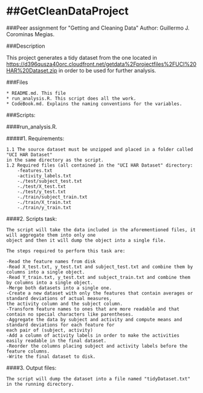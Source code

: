 ##GetCleanDataProject
===================

###Peer assignment for "Getting and Cleaning Data"
Author: Guillermo J. Corominas Megias. 

###Description

This project generates a tidy dataset from the one located in 
https://d396qusza40orc.cloudfront.net/getdata%2Fprojectfiles%2FUCI%20HAR%20Dataset.zip in order to be used for further analysis. 

###Files

    * README.md. This file 
    * run_analysis.R. This script does all the work. 
    * CodeBook.md. Explains the naming conventions for the variables. 

###Scripts:

####run_analysis.R. 

#####1. Requirements: 

    1.1 The source dataset must be unzipped and placed in a folder called "UCI HAR Dataset" 
    in the same directory as the script. 
    1.2 Required files (all contained in the "UCI HAR Dataset" directory:
        -features.txt
        -activity_labels.txt
        -./test/subject_test.txt
        -./test/X_test.txt
        -./test/y_test.txt
        -./train/subject_train.txt
        -./train/X_train.txt
        -./train/y_train.txt

####2. Scripts task: 

    The script will take the data included in the aforementioned files, it will aggregate them into only one 
    object and then it will dump the object into a single file. 
    
    The steps required to perform this task are: 
    
    -Read the feature names from disk
    -Read X_test.txt, y_test.txt and subject_test.txt and combine them by columns into a single object. 
    -Read Y_train.txt, y_test.txt and subject_train.txt and combine them by columns into a single object. 
    -Merge both datasets into a single one. 
    -Create a new dataset with only the features that contain averages or standard deviations of actual measures, 
    the activity column and the subject column.
    -Transform feature names to ones that are more readable and that contain no special characters like parentheses. 
    -Aggregate the data by subject and activity and compute means and standard deviations for each feature for 
    each pair of (subject, activity)
    -Add a column of activity labels in order to make the activities easily readable in the final dataset. 
    -Reorder the columns placing subject and activity labels before the feature columns. 
    -Write the final dataset to disk. 
 
####3. Output files: 

    The script will dump the dataset into a file named "tidyDataset.txt" in the running directory. 


